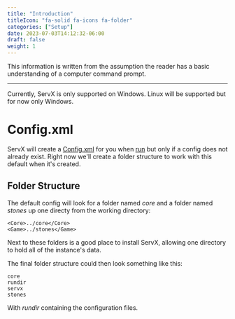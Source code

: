 ```yaml
---
title: "Introduction"
titleIcon: "fa-solid fa-icons fa-folder"
categories: ["Setup"]
date: 2023-07-03T14:12:32-06:00
draft: false
weight: 1
---
```


This information is written from the assumption the reader has a basic understanding of a computer command prompt.

---

Currently, ServX is only supported on Windows. Linux will be supported but for now only Windows.

# Config.xml

ServX will create a [Config.xml](/config) for you when [run](/setup/run) but only if a config does not already exist. Right now we'll create a folder structure to work with this default when it's created.

## Folder Structure

The default config will look for a folder named *core* and a folder named *stones* up one directy from the working directory:

    <Core>../core</Core>
	<Game>../stones</Game>

Next to these folders is a good place to install ServX, allowing one directory to hold all of the instance's data.

The final folder structure could then look something like this:

    core
    rundir
    servx
    stones

With *rundir* containing the configuration files.